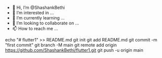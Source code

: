 - 👋 Hi, I’m @ShashankBethi
- 👀 I’m interested in ...
- 🌱 I’m currently learning ...
- 💞️ I’m looking to collaborate on ...
- 📫 How to reach me ...

<!---
ShashankBethi/ShashankBethi is a ✨ special ✨ repository because its `README.md` (this file) appears on your GitHub profile.
You can click the Preview link to take a look at your changes.
--->
echo "# flutter1" >> README.md
git init
git add README.md
git commit -m "first commit"
git branch -M main
git remote add origin https://github.com/ShashankBethi/flutter1.git
git push -u origin main
